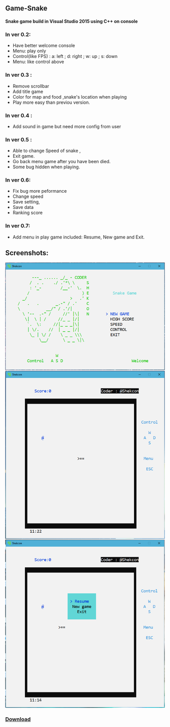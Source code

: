 ## Game-Snake
#### Snake game build in Visual Studio 2015 using C++ on console

### In ver 0.2:
 - Have better welcome console
 - Menu: play only
 - Control(like FPS) : a: left ; d: right ; w: up ; s: down 
 - Menu: like control above
 
### In ver 0.3 : 
 - Remove scrollbar
 - Add title game
 - Color for map and food ,snake's location when playing
 - Play more easy than previou version.

### In ver 0.4 : 
 - Add sound in game but need more config from user
 
### In ver 0.5 : 
 - Able to change Speed of snake , 
 - Exit game.
 - Go back menu game after you have been died.
 - Some bug hidden when playing.

### In ver 0.6: 
 - Fix bug more peformance
 - Change speed
 - Save setting, 
 - Save data
 - Ranking score

### In ver 0.7: 
 - Add menu in play game included: Resume, New game and Exit.

## Screenshots:

![Welcome](img/welcome.PNG)
![Play](img/playing.PNG)
![Playing](img/playing2.PNG)

### [Download](https://drive.google.com/file/d/1-BAAcIrclNSvcqqxFGbtKF6YgpZfGTt8/view?usp=sharing)
